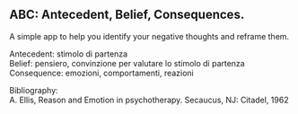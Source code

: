 ## ABC: Antecedent, Belief, Consequences.
A simple app to help you identify your negative thoughts and reframe them.

Antecedent: stimolo di partenza \
Belief: pensiero, convinzione per valutare lo stimolo di partenza \
Consequence: emozioni, comportamenti, reazioni

Bibliography: \
A. Ellis, Reason and Emotion in psychotherapy. Secaucus, NJ: Citadel, 1962

